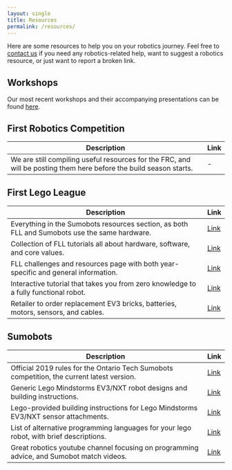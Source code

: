 ```yaml
---
layout: single
title: Resources
permalink: /resources/
---
```

Here are some resources to help you on your robotics journey. Feel free to [contact us](https://roboticsmgci.github.io/contact/) if you need any robotics-related help, want to suggest a robotics resource, or just want to report a broken link.

## Workshops

Our most recent workshops and their accompanying presentations can be found [here](https://docs.google.com/spreadsheets/d/1Tpr3lpUMrtuQ8yURY3n5JeD2UYIrc-Uiu4cAJOTxVl8/edit).

## First Robotics Competition

| Description  | Link |
| ------------- | ------------- |
| We are still compiling useful resources for the FRC, and will be posting them here before the build season starts. | - |

## First Lego League

| Description  | Link |
| ------------- | ------------- |
| Everything in the Sumobots resources section, as both FLL and Sumobots use the same hardware. | [Link](https://roboticsmgci.github.io/resources/) |
| Collection of FLL tutorials all about hardware, software, and core values. | [Link](https://flltutorials.com/en/) |
| FLL challenges and resources page with both year-specific and general information. | [Link](https://www.firstinspires.org/resource-library/fll/challenge/challenge-and-resources) |
| Interactive tutorial that takes you from zero knowledge to a fully functional robot. | [Link](https://www.sos.wa.gov/_assets/library/libraries/projects/youthservices/legomindstormsev3programmingbasics.pdf) |
| Retailer to order replacement EV3 bricks, batteries, motors, sensors, and cables. | [Link](https://www.bricklink.com/catalogList.asp?catType=S&catString=59.800) |

## Sumobots

| Description  | Link |
| ------------- | ------------- |
| Official 2019 rules for the Ontario Tech Sumobots competition, the current latest version. | [Link](https://shared.ontariotechu.ca/shared/faculty/feas/engineering-outreach/robotics-competition/2019-ontario-tech-u-robotics-competition-rules.pdf) |
| Generic Lego Mindstorms EV3/NXT robot designs and building instructions. | [Link](https://ev3lessons.com/en/RobotDesigns.html) |
| Lego-provided building instructions for Lego Mindstorms EV3/NXT sensor attachments. | [Link](https://education.lego.com/en-us/product-resources/mindstorms-ev3/downloads/building-instructions) |
| List of alternative programming languages for your lego robot, with brief descriptions. | [Link](http://www.legoengineering.com/alternative-programming-languages/) |
| Great robotics youtube channel focusing on programming advice, and Sumobot match videos. | [Link](https://www.youtube.com/channel/UCvuw_UluXNRPKhqK5GU8SrQ) |